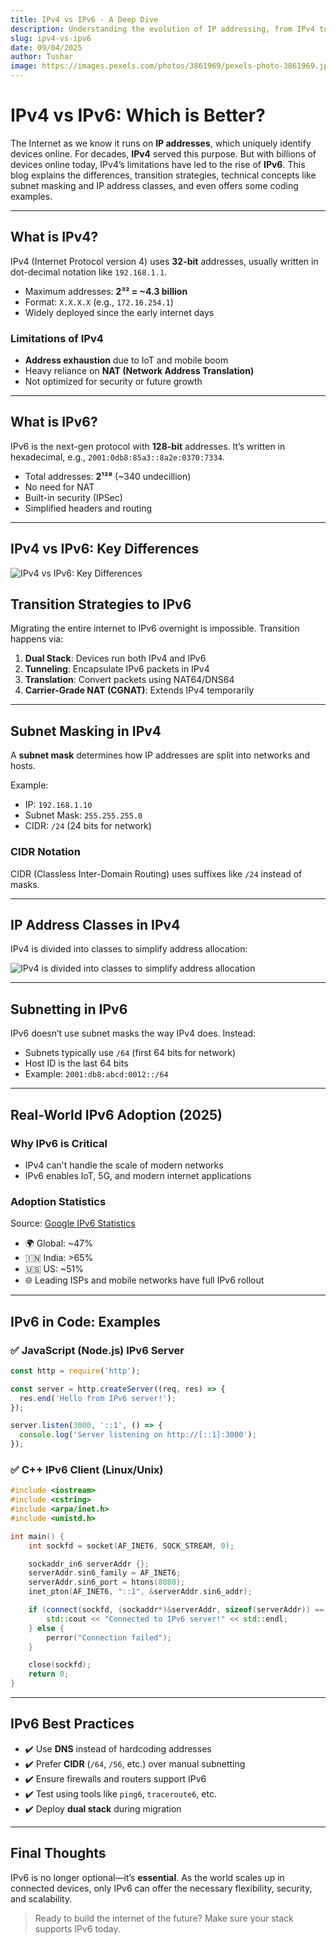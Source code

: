 ```yaml
---
title: IPv4 vs IPv6 - A Deep Dive
description: Understanding the evolution of IP addressing, from IPv4 to IPv6, with real-world usage, technical concepts, and code examples.
slug: ipv4-vs-ipv6
date: 09/04/2025
author: Tushar
image: https://images.pexels.com/photos/3861969/pexels-photo-3861969.jpeg?auto=compress&cs=tinysrgb&w=1260&h=750&dpr=1
---
```


# IPv4 vs IPv6: Which is Better?

The Internet as we know it runs on **IP addresses**, which uniquely identify devices online. For decades, **IPv4** served this purpose. But with billions of devices online today, IPv4’s limitations have led to the rise of **IPv6**. This blog explains the differences, transition strategies, technical concepts like subnet masking and IP address classes, and even offers some coding examples.

---

## What is IPv4?

IPv4 (Internet Protocol version 4) uses **32-bit** addresses, usually written in dot-decimal notation like `192.168.1.1`.

- Maximum addresses: **2³² = ~4.3 billion**
- Format: `X.X.X.X` (e.g., `172.16.254.1`)
- Widely deployed since the early internet days

### Limitations of IPv4

- **Address exhaustion** due to IoT and mobile boom
- Heavy reliance on **NAT (Network Address Translation)**
- Not optimized for security or future growth

---

## What is IPv6?

IPv6 is the next-gen protocol with **128-bit** addresses. It’s written in hexadecimal, e.g., `2001:0db8:85a3::8a2e:0370:7334`.

- Total addresses: **2¹²⁸** (~340 undecillion)
- No need for NAT
- Built-in security (IPSec)
- Simplified headers and routing

---
## IPv4 vs IPv6: Key Differences
![IPv4 vs IPv6: Key Differences](ipv4-ipv6/2.jpg)

## Transition Strategies to IPv6

Migrating the entire internet to IPv6 overnight is impossible. Transition happens via:

1. **Dual Stack**: Devices run both IPv4 and IPv6
2. **Tunneling**: Encapsulate IPv6 packets in IPv4
3. **Translation**: Convert packets using NAT64/DNS64
4. **Carrier-Grade NAT (CGNAT)**: Extends IPv4 temporarily

---

## Subnet Masking in IPv4

A **subnet mask** determines how IP addresses are split into networks and hosts.

Example:

- IP: `192.168.1.10`
- Subnet Mask: `255.255.255.0`
- CIDR: `/24` (24 bits for network)

### CIDR Notation

CIDR (Classless Inter-Domain Routing) uses suffixes like `/24` instead of masks.

---

## IP Address Classes in IPv4

IPv4 is divided into classes to simplify address allocation:

![IPv4 is divided into classes to simplify address allocation](ipv4-ipv6/1.jpg)


---

## Subnetting in IPv6

IPv6 doesn’t use subnet masks the way IPv4 does. Instead:

- Subnets typically use `/64` (first 64 bits for network)
- Host ID is the last 64 bits
- Example: `2001:db8:abcd:0012::/64`

---

## Real-World IPv6 Adoption (2025)

### Why IPv6 is Critical

- IPv4 can't handle the scale of modern networks
- IPv6 enables IoT, 5G, and modern internet applications

### Adoption Statistics

Source: [Google IPv6 Statistics](https://www.google.com/intl/en/ipv6/statistics.html)

- 🌍 Global: ~47%
- 🇮🇳 India: >65%
- 🇺🇸 US: ~51%
- 🌐 Leading ISPs and mobile networks have full IPv6 rollout

---

## IPv6 in Code: Examples

### ✅ JavaScript (Node.js) IPv6 Server

```js
const http = require('http');

const server = http.createServer((req, res) => {
  res.end('Hello from IPv6 server!');
});

server.listen(3000, '::1', () => {
  console.log('Server listening on http://[::1]:3000');
});
```

### ✅ C++ IPv6 Client (Linux/Unix)

```cpp
#include <iostream>
#include <cstring>
#include <arpa/inet.h>
#include <unistd.h>

int main() {
    int sockfd = socket(AF_INET6, SOCK_STREAM, 0);

    sockaddr_in6 serverAddr {};
    serverAddr.sin6_family = AF_INET6;
    serverAddr.sin6_port = htons(8080);
    inet_pton(AF_INET6, "::1", &serverAddr.sin6_addr);

    if (connect(sockfd, (sockaddr*)&serverAddr, sizeof(serverAddr)) == 0) {
        std::cout << "Connected to IPv6 server!" << std::endl;
    } else {
        perror("Connection failed");
    }

    close(sockfd);
    return 0;
}
```

---

## IPv6 Best Practices

- ✔️ Use **DNS** instead of hardcoding addresses
- ✔️ Prefer **CIDR** (`/64`, `/56`, etc.) over manual subnetting
- ✔️ Ensure firewalls and routers support IPv6
- ✔️ Test using tools like `ping6`, `traceroute6`, etc.
- ✔️ Deploy **dual stack** during migration

---

## Final Thoughts

IPv6 is no longer optional—it’s **essential**. As the world scales up in connected devices, only IPv6 can offer the necessary flexibility, security, and scalability.

> Ready to build the internet of the future? Make sure your stack supports IPv6 today.

